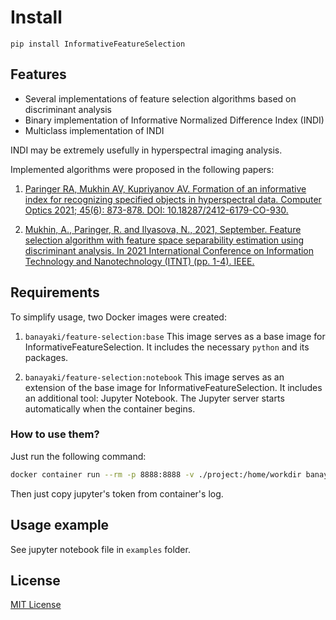 # Install

`pip install InformativeFeatureSelection`

## Features

* Several implementations of feature selection algorithms based on discriminant analysis
* Binary implementation of Informative Normalized Difference Index (INDI)
* Multiclass implementation of INDI 

INDI may be extremely usefully in hyperspectral imaging analysis.

Implemented algorithms were proposed in the following papers:
1. [Paringer RA, Mukhin AV, Kupriyanov AV. Formation of an informative index for recognizing specified 
objects in hyperspectral data. Computer Optics 2021; 45(6): 873-878. DOI: 10.18287/2412-6179-CO-930.](http://www.computeroptics.ru/KO/PDF/KO45-6/450611.pdf)

2. [Mukhin, A., Paringer, R. and Ilyasova, N., 2021, September. Feature selection algorithm with feature space
separability estimation using discriminant analysis. In 2021 International Conference on Information Technology
and Nanotechnology (ITNT) (pp. 1-4). IEEE.](https://ieeexplore.ieee.org/document/9649144)

## Requirements

To simplify usage, two Docker images were created:

1. `banayaki/feature-selection:base`
This image serves as a base image for InformativeFeatureSelection.
It includes the necessary `python` and its packages.

2. `banayaki/feature-selection:notebook`
This image serves as an extension of the base image for InformativeFeatureSelection.
It includes an additional tool: Jupyter Notebook.
The Jupyter server starts automatically when the container begins.

### How to use them?

Just run the following command:

```bash
docker container run --rm -p 8888:8888 -v ./project:/home/workdir banayaki/feature-selection:notebook
```

Then just copy jupyter's token from container's log.


## Usage example

See jupyter notebook file in `examples` folder. 

## License

[MIT License](LICENSE)
